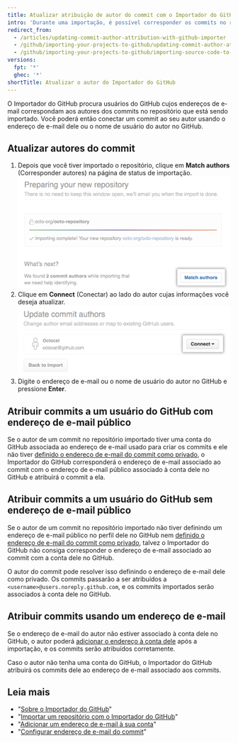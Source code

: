 ```yaml
---
title: Atualizar atribuição de autor do commit com o Importador do GitHub
intro: 'Durante uma importação, é possível corresponder os commits no repositório com a conta do GitHub do autor do commit.'
redirect_from:
  - /articles/updating-commit-author-attribution-with-github-importer
  - /github/importing-your-projects-to-github/updating-commit-author-attribution-with-github-importer
  - /github/importing-your-projects-to-github/importing-source-code-to-github/updating-commit-author-attribution-with-github-importer
versions:
  fpt: '*'
  ghec: '*'
shortTitle: Atualizar o autor do Importador do GitHub
---
```


O Importador do GitHub procura usuários do GitHub cujos endereços de e-mail correspondam aos autores dos commits no repositório que está sendo importado. Você poderá então conectar um commit ao seu autor usando o endereço de e-mail dele ou o nome de usuário do autor no GitHub.

## Atualizar autores do commit

1. Depois que você tiver importado o repositório, clique em **Match authors** (Corresponder autores) na página de status de importação. ![Botão Match authors (Corresponder autores)](/assets/images/help/importer/match-authors-button.png)
2. Clique em **Connect** (Conectar) ao lado do autor cujas informações você deseja atualizar. ![Lista de autores do commit](/assets/images/help/importer/connect-commit-author.png)
3. Digite o endereço de e-mail ou o nome de usuário do autor no GitHub e pressione **Enter**.

## Atribuir commits a um usuário do GitHub com endereço de e-mail público

Se o autor de um commit no repositório importado tiver uma conta do GitHub associada ao endereço de e-mail usado para criar os commits e ele não tiver [definido o endereço de e-mail do commit como privado](/articles/setting-your-commit-email-address), o Importador do GitHub corresponderá o endereço de e-mail associado ao commit com o endereço de e-mail público associado à conta dele no GitHub e atribuirá o commit a ela.

## Atribuir commits a um usuário do GitHub sem endereço de e-mail público

Se o autor de um commit no repositório importado não tiver definindo um endereço de e-mail público no perfil dele no GitHub nem [definido o endereço de e-mail do commit como privado](/articles/setting-your-commit-email-address), talvez o Importador do GitHub não consiga corresponder o endereço de e-mail associado ao commit com a conta dele no GitHub.

O autor do commit pode resolver isso definindo o endereço de e-mail dele como privado. Os commits passarão a ser atribuídos a `<username>@users.noreply.github.com`, e os commits importados serão associados à conta dele no GitHub.

## Atribuir commits usando um endereço de e-mail

Se o endereço de e-mail do autor não estiver associado à conta dele no GitHub, o autor poderá [adicionar o endereço à conta dele](/articles/adding-an-email-address-to-your-github-account) após a importação, e os commits serão atribuídos corretamente.

Caso o autor não tenha uma conta do GitHub, o Importador do GitHub atribuirá os commits dele ao endereço de e-mail associado aos commits.

## Leia mais

- "[Sobre o Importador do GitHub](/articles/about-github-importer)"
- "[Importar um repositório com o Importador do GitHub](/articles/importing-a-repository-with-github-importer)"
- "[Adicionar um endereço de e-mail à sua conta](/articles/adding-an-email-address-to-your-github-account/)"
- "[Configurar endereço de e-mail do commit](/articles/setting-your-commit-email-address)"

